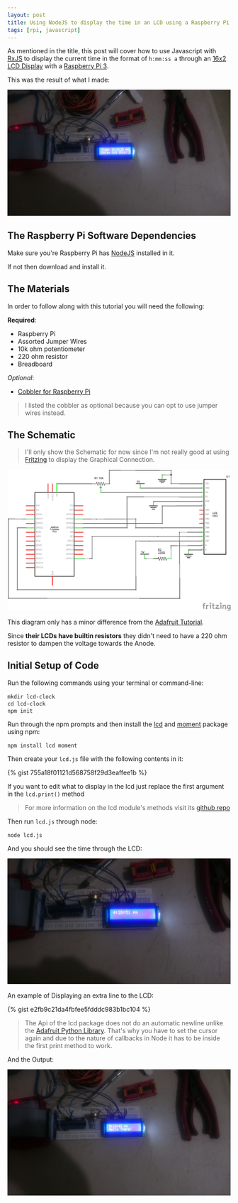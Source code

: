 ```yaml
---
layout: post
title: Using NodeJS to display the time in an LCD using a Raspberry Pi
tags: [rpi, javascript]
---
```


As mentioned in the title, this post will cover how to use Javascript with [RxJS][1] to display the current time in the format of `h:mm:ss a` through an [16x2 LCD Display][2] with a [Raspberry Pi 3][3].

This was the result of what I made:

![LCD Display using JS](/assets/images/lcd_time_extra.JPG)

## The Raspberry Pi Software Dependencies

Make sure you're Raspberry Pi has [NodeJS][nodejs] installed in it.

If not then download and install it.

## The Materials

In order to follow along with this tutorial you will need the following:

**Required**:

* Raspberry Pi 
* Assorted Jumper Wires 
* 10k ohm potentiometer
* 220 ohm resistor 
* Breadboard

*Optional*:

* [Cobbler for Raspberry Pi][cobbler] 
 
> I listed the cobbler as optional because you can opt to use jumper wires instead.

## The Schematic 

> I'll only show the Schematic for now since I'm not really good at using [Fritzing][fritzing] to display the Graphical Connection.

![Schematic Diagram](/assets/images/schematic-lcd.png)

This diagram only has a minor difference from the [Adafruit Tutorial][adafruit-tutorial]. 

Since **their LCDs have builtin resistors** they didn't need to have a 220 ohm resistor to dampen the voltage towards the Anode.

## Initial Setup of Code

Run the following commands using your terminal or command-line:

    mkdir lcd-clock
    cd lcd-clock
    npm init

Run through the npm prompts and then install the [lcd][lcd-package] and [moment][moment] package using npm:

    npm install lcd moment

Then create your `lcd.js` file with the following contents in it:

{% gist 755a18f01121d568758f29d3eaffee1b %}

If you want to edit what to display in the lcd just replace the first argument in the `lcd.print()` method

> For more information on the lcd module's methods visit its [github repo][lcd-package]

Then run `lcd.js` through node:

    node lcd.js

And you should see the time through the LCD:

![Initial Time Display](/assets/images/initial-display.JPG)

An example of Displaying an extra line to the LCD:

{% gist e2fb9c21da4fbfee5fdddc983b1bc104 %}

> The Api of the lcd package does not do an automatic newline unlike the [Adafruit Python Library][adafruit-python]. That's why you have to set the cursor again and due to the nature of callbacks in Node it has to be inside the first print method to work. 

And the Output:

![Double Line LCD](/assets/images/two-lines-lcd.JPG)

[1]: https://rxjs-dev.firebaseapp.com/
[2]: https://www.amazon.com/TC1602A-09T-Compatible-Backlight-Adafruit-Raspberry/dp/B07BV14Y4D?SubscriptionId=AKIAILSHYYTFIVPWUY6Q&tag=duckduckgo-d-20&linkCode=xm2&camp=2025&creative=165953&creativeASIN=B07BV14Y4D
[3]: https://www.raspberrypi.org/products/raspberry-pi-3-model-b/
[cobbler]: https://www.adafruit.com/product/2028
[adafruit-tutorial]: https://learn.adafruit.com/assets/1757
[fritzing]: http://fritzing.org/home/
[lcd-package]: https://github.com/fivdi/lcd
[moment]: https://momentjs.com/
[8x1-display]: https://www.amazon.com/8x1-Character-LCD-STN-Blue/dp/B01GK6YJOU
[nodejs]: https://nodejs.org/en/
[adafruit-python]: https://github.com/adafruit/Adafruit_Python_CharLCD
